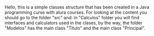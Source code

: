 Hello, this is a simple classes structure that has been created in a Java programming curse with alura courses.
For looking at the content you should go to the folder "src" and:
in "Calculos" folder you will find interfaces and calculators used in the clases, by the way, the folder 
"Modelos" has the main class "Titulo" and the main class "Principal".



